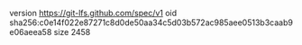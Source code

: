 version https://git-lfs.github.com/spec/v1
oid sha256:c0e14f022e87271c8d0de50aa34c5d03b572ac985aee0513b3caab9e06aeea58
size 2458
